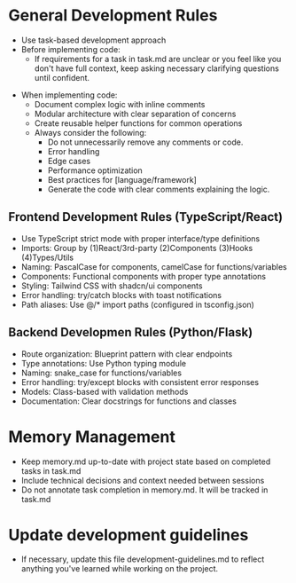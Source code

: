 # General Development Rules
- Use task-based development approach
- Before implementing code:
    - If requirements for a task in task.md are unclear or you feel like you don't have full context, keep asking necessary clarifying questions until confident.
<!-- - For each task: write tests, implement code, run tests -->
- When implementing code:
    - Document complex logic with inline comments
    - Modular architecture with clear separation of concerns
    - Create reusable helper functions for common operations
    - Always consider the following:
        - Do not unnecessarily remove any comments or code.
        - Error handling
        - Edge cases
        - Performance optimization
        - Best practices for [language/framework]
        - Generate the code with clear comments explaining the logic.
<!-- - When tests pass:
  - Update task.md (mark task as complete)
  - Update memory.md with current state
  - Fix any warnings/errors
  - Stop and open a new chat for next task -->

## Frontend Development Rules (TypeScript/React)
- Use TypeScript strict mode with proper interface/type definitions
- Imports: Group by (1)React/3rd-party (2)Components (3)Hooks (4)Types/Utils
- Naming: PascalCase for components, camelCase for functions/variables
- Components: Functional components with proper type annotations
- Styling: Tailwind CSS with shadcn/ui components
- Error handling: try/catch blocks with toast notifications
- Path aliases: Use @/* import paths (configured in tsconfig.json)

## Backend Developmen Rules (Python/Flask)
- Route organization: Blueprint pattern with clear endpoints
- Type annotations: Use Python typing module
- Naming: snake_case for functions/variables
- Error handling: try/except blocks with consistent error responses
- Models: Class-based with validation methods
- Documentation: Clear docstrings for functions and classes

# Memory Management
- Keep memory.md up-to-date with project state based on completed tasks in task.md
- Include technical decisions and context needed between sessions
- Do not annotate task completion in memory.md. It will be tracked in task.md

# Update development guidelines
- If necessary, update this file development-guidelines.md to reflect anything you've learned while working on the project.